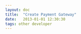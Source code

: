 ```yaml
---
layout: doc
title:  "Create Payment Gateway"
date:   2013-01-01 12:30:30
tags: other developer
---
```


